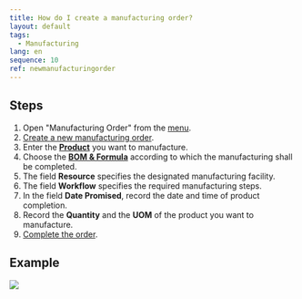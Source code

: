 ```yaml
---
title: How do I create a manufacturing order?
layout: default
tags:
  - Manufacturing
lang: en
sequence: 10
ref: newmanufacturingorder
---
```


## Steps
1. Open "Manufacturing Order" from the [menu](Menu).
1. [Create a new manufacturing order](New_Record_Window).
1. Enter the [**Product**](NewProduct) you want to manufacture.
1. Choose the [**BOM & Formula**](Create_BOM) according to which the manufacturing shall be completed.
1. The field **Resource** specifies the designated manufacturing facility.
1. The field **Workflow** specifies the required manufacturing steps.
1. In the field **Date Promised**, record the date and time of product completion.
1. Record the **Quantity** and the **UOM** of the product you want to manufacture.
1. [Complete the order](DocumentProcessingComplete).

## Example
![](assets/NewManufacturingOrder.gif)
